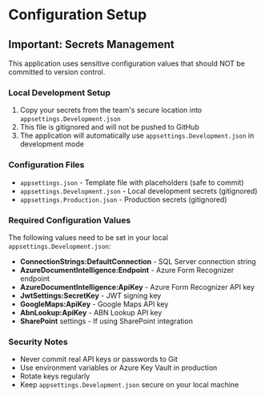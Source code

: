 # Configuration Setup

## Important: Secrets Management

This application uses sensitive configuration values that should NOT be committed to version control.

### Local Development Setup

1. Copy your secrets from the team's secure location into `appsettings.Development.json`
2. This file is gitignored and will not be pushed to GitHub
3. The application will automatically use `appsettings.Development.json` in development mode

### Configuration Files

- `appsettings.json` - Template file with placeholders (safe to commit)
- `appsettings.Development.json` - Local development secrets (gitignored)
- `appsettings.Production.json` - Production secrets (gitignored)

### Required Configuration Values

The following values need to be set in your local `appsettings.Development.json`:

- **ConnectionStrings:DefaultConnection** - SQL Server connection string
- **AzureDocumentIntelligence:Endpoint** - Azure Form Recognizer endpoint
- **AzureDocumentIntelligence:ApiKey** - Azure Form Recognizer API key
- **JwtSettings:SecretKey** - JWT signing key
- **GoogleMaps:ApiKey** - Google Maps API key
- **AbnLookup:ApiKey** - ABN Lookup API key
- **SharePoint** settings - If using SharePoint integration

### Security Notes

- Never commit real API keys or passwords to Git
- Use environment variables or Azure Key Vault in production
- Rotate keys regularly
- Keep `appsettings.Development.json` secure on your local machine